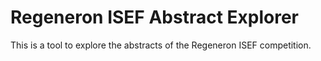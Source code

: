 # Regeneron ISEF Abstract Explorer

This is a tool to explore the abstracts of the Regeneron ISEF competition.
